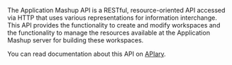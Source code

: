The Application Mashup API is a RESTful, resource-oriented API accessed via HTTP
that uses various representations for information interchange. This API provides
the functionality to create and modify workspaces and the functionality to
manage the resources available at the Application Mashup server for building
these workspaces.

You can read documentation about this API on
[APIary](http://docs.fiwareapplicationmashup.apiary.io/#).
